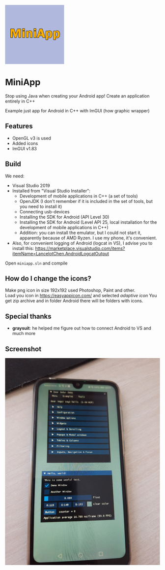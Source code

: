 ![alt text](https://raw.githubusercontent.com/Kronka/miniapp/main/miniapp_logo.png)

# MiniApp
Stop using Java when creating your Android app! Create an application entirely in C++

Example just app for Android in C++ with ImGUI (how graphic wrapper)

## Features  
- OpenGL v3 is used  
- Added icons  
- ImGUI v1.83  
  
## Build  
  
We need:  
* Visual Studio 2019  
* Installed from "Visual Studio Installer":
    * Development of mobile applications in C++ (a set of tools)  
    * OpenJDK (I don't remember if it is included in the set of tools, but you need to install it)  
    * Connecting usb-devices  
    * Installing the SDK for Android (API Level 30)  
    * Installing the SDK for Android (Level API 25, local installation for the development of mobile applications in C++)  
    * Addition: you can install the emulator, but I could not start it, apparently because of AMD Ryzen. I use my phone, it's convenient.  
* Also, for convenient logging of Android (logcat in VS), I advise you to install this: https://marketplace.visualstudio.com/items?itemName=LancelotChen.AndroidLogcatOutput  
  
Open `miniapp.sln` and compile
  
## How do I change the icons?

Make png icon in size 192x192 used Photoshop, Paint and other.  
Load you icon in https://easyappicon.com/ and selected *adaptive icon*
You get zip archive and in folder Android there will be folders with icons.  
  
## Special thanks  
  
- **graysuit**: he helped me figure out how to connect Android to VS and much more  
  
## Screenshot  
![alt text](https://raw.githubusercontent.com/Kronka/miniapp/main/first_launch_imgui.png)
